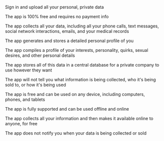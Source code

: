Sign in and upload all your personal, private data

The app is 100% free and requires no payment info

The app collects all your data, including all your phone calls, text messages, social network interactions, emails, and your medical records

The app generates and stores a detailed personal profile of you

The app compiles a profile of your interests, personality, quirks, sexual desires, and other personal details

The app stores all of this data in a central database for a private company to use however they want

The app will not tell you what information is being collected, who it's being sold to, or how it's being used

The app is free and can be used on any device, including computers, phones, and tablets

The app is fully supported and can be used offline and online

The app collects all your information and then makes it available online to anyone, for free

The app does not notify you when your data is being collected or sold
